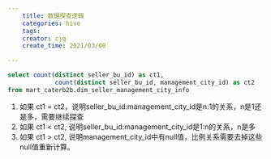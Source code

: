 ```yaml
---
    title: 数据探查逻辑
    categories: hive
    tags:
    creator: cjq
    create_time: 2021/03/08

---
```


```sql
select count(distinct seller_bu_id) as ct1, 
			 count(distinct seller_bu_id, management_city_id) as ct2
from mart_caterb2b.dim_seller_management_city_info
```

1. 如果 ct1 = ct2，说明seller_bu_id:management_city_id是n:1的关系，n是1还是多，需要继续探查
2. 如果 ct1 < ct2, 说明seller_bu_id:management_city_id是1:n的关系，n是多
3. 如果 ct1 > ct2, 说明management_city_id中有null值，比例关系需要去掉这些null值重新计算。

